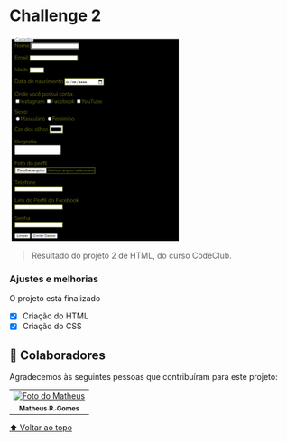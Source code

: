 # Challenge 2

<img src="./example-image.png" width="300px" alt="logo-challenge">

> Resultado do projeto 2 de HTML, do curso CodeClub.

### Ajustes e melhorias

O projeto está finalizado

- [x] Criação do HTML
- [x] Criação do CSS
## 🤝 Colaboradores

Agradecemos às seguintes pessoas que contribuíram para este projeto:

<table>
  <tr>
    <td align="center">
      <a href="https://github.com/mathetheu">
        <img src="https://avatars.githubusercontent.com/u/40884173?s=400&v=4" width="100px;" alt="Foto do Matheus"/><br>
        <sub>
          <b>Matheus P. Gomes</b>
        </sub>
      </a>
    </td>

  </tr>
</table>

[⬆ Voltar ao topo](#yoga-interface)<br>

